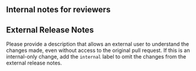 ## Internal notes for reviewers

<!--start release notes section -->
## External Release Notes
Please provide a description that allows an external user to understand the changes made, even without access to the original pull request.
If this is an internal-only change, add the `internal` label to omit the changes from the external release notes.

<!-- end release notes section -->
